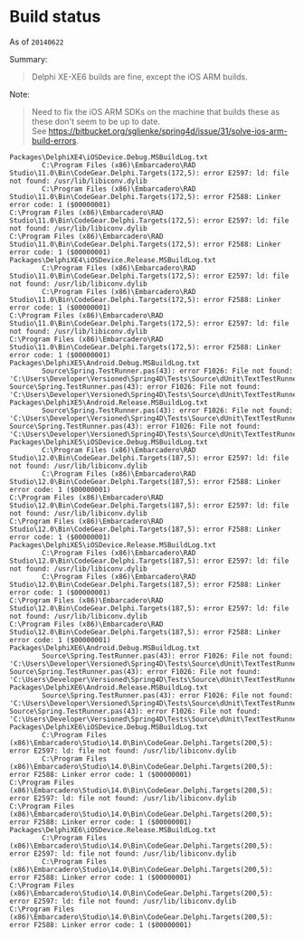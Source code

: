 # Build status

As of `20140622`

Summary:

> Delphi XE-XE6 builds are fine, except the iOS ARM builds.  

Note: 
> Need to fix the iOS ARM SDKs on the machine that builds these as these don't seem to be up to date.  
> See <https://bitbucket.org/sglienke/spring4d/issue/31/solve-ios-arm-build-errors>.

	Packages\DelphiXE4\iOSDevice.Debug.MSBuildLog.txt
	        C:\Program Files (x86)\Embarcadero\RAD Studio\11.0\Bin\CodeGear.Delphi.Targets(172,5): error E2597: ld: file not found: /usr/lib/libiconv.dylib
	        C:\Program Files (x86)\Embarcadero\RAD Studio\11.0\Bin\CodeGear.Delphi.Targets(172,5): error F2588: Linker error code: 1 ($00000001)
	C:\Program Files (x86)\Embarcadero\RAD Studio\11.0\Bin\CodeGear.Delphi.Targets(172,5): error E2597: ld: file not found: /usr/lib/libiconv.dylib
	C:\Program Files (x86)\Embarcadero\RAD Studio\11.0\Bin\CodeGear.Delphi.Targets(172,5): error F2588: Linker error code: 1 ($00000001)
	Packages\DelphiXE4\iOSDevice.Release.MSBuildLog.txt
	        C:\Program Files (x86)\Embarcadero\RAD Studio\11.0\Bin\CodeGear.Delphi.Targets(172,5): error E2597: ld: file not found: /usr/lib/libiconv.dylib
	        C:\Program Files (x86)\Embarcadero\RAD Studio\11.0\Bin\CodeGear.Delphi.Targets(172,5): error F2588: Linker error code: 1 ($00000001)
	C:\Program Files (x86)\Embarcadero\RAD Studio\11.0\Bin\CodeGear.Delphi.Targets(172,5): error E2597: ld: file not found: /usr/lib/libiconv.dylib
	C:\Program Files (x86)\Embarcadero\RAD Studio\11.0\Bin\CodeGear.Delphi.Targets(172,5): error F2588: Linker error code: 1 ($00000001)
	Packages\DelphiXE5\Android.Debug.MSBuildLog.txt
	        Source\Spring.TestRunner.pas(43): error F1026: File not found: 'C:\Users\Developer\Versioned\Spring4D\Tests\Source\dUnit\TextTestRunner.dcu'
	Source\Spring.TestRunner.pas(43): error F1026: File not found: 'C:\Users\Developer\Versioned\Spring4D\Tests\Source\dUnit\TextTestRunner.dcu'
	Packages\DelphiXE5\Android.Release.MSBuildLog.txt
	        Source\Spring.TestRunner.pas(43): error F1026: File not found: 'C:\Users\Developer\Versioned\Spring4D\Tests\Source\dUnit\TextTestRunner.dcu'
	Source\Spring.TestRunner.pas(43): error F1026: File not found: 'C:\Users\Developer\Versioned\Spring4D\Tests\Source\dUnit\TextTestRunner.dcu'
	Packages\DelphiXE5\iOSDevice.Debug.MSBuildLog.txt
	        C:\Program Files (x86)\Embarcadero\RAD Studio\12.0\Bin\CodeGear.Delphi.Targets(187,5): error E2597: ld: file not found: /usr/lib/libiconv.dylib
	        C:\Program Files (x86)\Embarcadero\RAD Studio\12.0\Bin\CodeGear.Delphi.Targets(187,5): error F2588: Linker error code: 1 ($00000001)
	C:\Program Files (x86)\Embarcadero\RAD Studio\12.0\Bin\CodeGear.Delphi.Targets(187,5): error E2597: ld: file not found: /usr/lib/libiconv.dylib
	C:\Program Files (x86)\Embarcadero\RAD Studio\12.0\Bin\CodeGear.Delphi.Targets(187,5): error F2588: Linker error code: 1 ($00000001)
	Packages\DelphiXE5\iOSDevice.Release.MSBuildLog.txt
	        C:\Program Files (x86)\Embarcadero\RAD Studio\12.0\Bin\CodeGear.Delphi.Targets(187,5): error E2597: ld: file not found: /usr/lib/libiconv.dylib
	        C:\Program Files (x86)\Embarcadero\RAD Studio\12.0\Bin\CodeGear.Delphi.Targets(187,5): error F2588: Linker error code: 1 ($00000001)
	C:\Program Files (x86)\Embarcadero\RAD Studio\12.0\Bin\CodeGear.Delphi.Targets(187,5): error E2597: ld: file not found: /usr/lib/libiconv.dylib
	C:\Program Files (x86)\Embarcadero\RAD Studio\12.0\Bin\CodeGear.Delphi.Targets(187,5): error F2588: Linker error code: 1 ($00000001)
	Packages\DelphiXE6\Android.Debug.MSBuildLog.txt
	        Source\Spring.TestRunner.pas(43): error F1026: File not found: 'C:\Users\Developer\Versioned\Spring4D\Tests\Source\dUnit\TextTestRunner.dcu'
	Source\Spring.TestRunner.pas(43): error F1026: File not found: 'C:\Users\Developer\Versioned\Spring4D\Tests\Source\dUnit\TextTestRunner.dcu'
	Packages\DelphiXE6\Android.Release.MSBuildLog.txt
	        Source\Spring.TestRunner.pas(43): error F1026: File not found: 'C:\Users\Developer\Versioned\Spring4D\Tests\Source\dUnit\TextTestRunner.dcu'
	Source\Spring.TestRunner.pas(43): error F1026: File not found: 'C:\Users\Developer\Versioned\Spring4D\Tests\Source\dUnit\TextTestRunner.dcu'
	Packages\DelphiXE6\iOSDevice.Debug.MSBuildLog.txt
	        C:\Program Files (x86)\Embarcadero\Studio\14.0\Bin\CodeGear.Delphi.Targets(200,5): error E2597: ld: file not found: /usr/lib/libiconv.dylib
	        C:\Program Files (x86)\Embarcadero\Studio\14.0\Bin\CodeGear.Delphi.Targets(200,5): error F2588: Linker error code: 1 ($00000001)
	C:\Program Files (x86)\Embarcadero\Studio\14.0\Bin\CodeGear.Delphi.Targets(200,5): error E2597: ld: file not found: /usr/lib/libiconv.dylib
	C:\Program Files (x86)\Embarcadero\Studio\14.0\Bin\CodeGear.Delphi.Targets(200,5): error F2588: Linker error code: 1 ($00000001)
	Packages\DelphiXE6\iOSDevice.Release.MSBuildLog.txt
	        C:\Program Files (x86)\Embarcadero\Studio\14.0\Bin\CodeGear.Delphi.Targets(200,5): error E2597: ld: file not found: /usr/lib/libiconv.dylib
	        C:\Program Files (x86)\Embarcadero\Studio\14.0\Bin\CodeGear.Delphi.Targets(200,5): error F2588: Linker error code: 1 ($00000001)
	C:\Program Files (x86)\Embarcadero\Studio\14.0\Bin\CodeGear.Delphi.Targets(200,5): error E2597: ld: file not found: /usr/lib/libiconv.dylib
	C:\Program Files (x86)\Embarcadero\Studio\14.0\Bin\CodeGear.Delphi.Targets(200,5): error F2588: Linker error code: 1 ($00000001)
